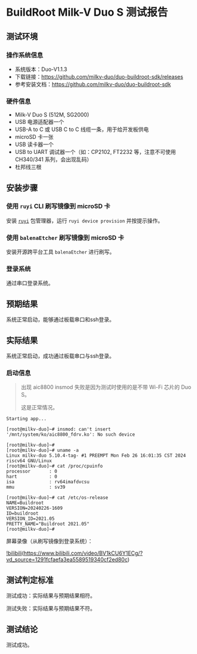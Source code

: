 # BuildRoot Milk-V Duo S 测试报告

## 测试环境

### 操作系统信息

- 系统版本：Duo-V1.1.3
- 下载链接：https://github.com/milkv-duo/duo-buildroot-sdk/releases
- 参考安装文档：https://github.com/milkv-duo/duo-buildroot-sdk

### 硬件信息

- Milk-V Duo S (512M, SG2000)
- USB 电源适配器一个
- USB-A to C 或 USB C to C 线缆一条，用于给开发板供电
- microSD 卡一张
- USB 读卡器一个
- USB to UART 调试器一个（如：CP2102, FT2232 等，注意不可使用 CH340/341 系列，会出现乱码）
- 杜邦线三根

## 安装步骤

###  使用 `ruyi` CLI 刷写镜像到 microSD 卡

安装 [`ruyi`](https://github.com/ruyisdk/ruyi) 包管理器，运行 `ruyi device provision` 并按提示操作。

###  使用 `balenaEtcher` 刷写镜像到 microSD 卡
安装开源跨平台工具 `balenaEtcher` 进行刷写。

### 登录系统

通过串口登录系统。

## 预期结果

系统正常启动，能够通过板载串口和ssh登录。

## 实际结果

系统正常启动，成功通过板载串口与ssh登录。

### 启动信息

> 出现 aic8800 insmod 失败是因为测试时使用的是不带 Wi-Fi 芯片的 Duo S。
> 
> 这是正常情况。

```log
Starting app...                                                                                                                     
                                                                                                                                    
[root@milkv-duo]~# insmod: can't insert '/mnt/system/ko/aic8800_fdrv.ko': No such device                                            
                                                                                                                                    
[root@milkv-duo]~#                                                                                                                  
[root@milkv-duo]~# uname -a                                                                                                         
Linux milkv-duo 5.10.4-tag- #1 PREEMPT Mon Feb 26 16:01:35 CST 2024 riscv64 GNU/Linux                                               
[root@milkv-duo]~# cat /proc/cpuinfo                                                                                                
processor       : 0                                                                                                                 
hart            : 0                                                                                                                 
isa             : rv64imafdvcsu                                                                                                     
mmu             : sv39                                                                                                              
                                                                                                                                    
[root@milkv-duo]~# cat /etc/os-release                                                                                              
NAME=Buildroot                                                                                                                      
VERSION=20240226-1609                                                                                                               
ID=buildroot                                                                                                                        
VERSION_ID=2021.05                                                                                                                  
PRETTY_NAME="Buildroot 2021.05"                                                                                                     
[root@milkv-duo]~# 
```

屏幕录像（从刷写镜像到登录系统）：

[!bilibili](https://www.bilibili.com/video/BV1kCU6Y1ECg/?vd_source=1291fcfaefa3ea5589519340cf2ed80c)(https://www.bilibili.com/video/BV1kCU6Y1ECg/?vd_source=1291fcfaefa3ea5589519340cf2ed80c)

## 测试判定标准

测试成功：实际结果与预期结果相符。

测试失败：实际结果与预期结果不符。

## 测试结论

测试成功。